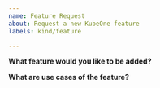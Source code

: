 ```yaml
---
name: Feature Request
about: Request a new KubeOne feature
labels: kind/feature

---
```


<!-- Please use this template if you want to submit a new feature request.-->

**What feature would you like to be added?**

**What are use cases of the feature?**

